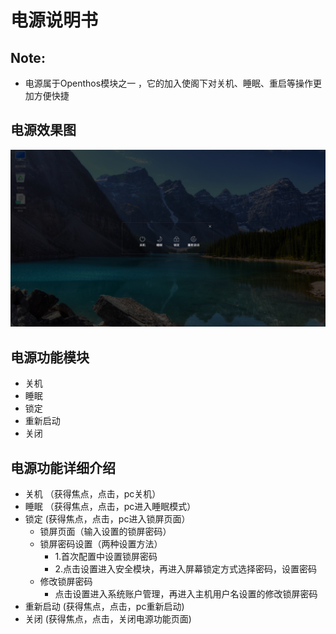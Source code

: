 # 电源说明书

## Note:
  - 电源属于Openthos模块之一 ，它的加入使阁下对关机、睡眠、重启等操作更加方便快捷

## 电源效果图
![](pic/guanji/powerMenu.png)

## 电源功能模块
  - 关机
  - 睡眠
  - 锁定
  - 重新启动
  - 关闭

## 电源功能详细介绍
  - 关机 （获得焦点，点击，pc关机）
  - 睡眠 （获得焦点，点击，pc进入睡眠模式）
  - 锁定  (获得焦点，点击，pc进入锁屏页面）
    - 锁屏页面（输入设置的锁屏密码）
    - 锁屏密码设置（两种设置方法）
      - 1.首次配置中设置锁屏密码
      - 2.点击设置进入安全模块，再进入屏幕锁定方式选择密码，设置密码
    - 修改锁屏密码
      - 点击设置进入系统账户管理，再进入主机用户名设置的修改锁屏密码
  - 重新启动 (获得焦点，点击，pc重新启动)
  - 关闭 (获得焦点，点击，关闭电源功能页面)
